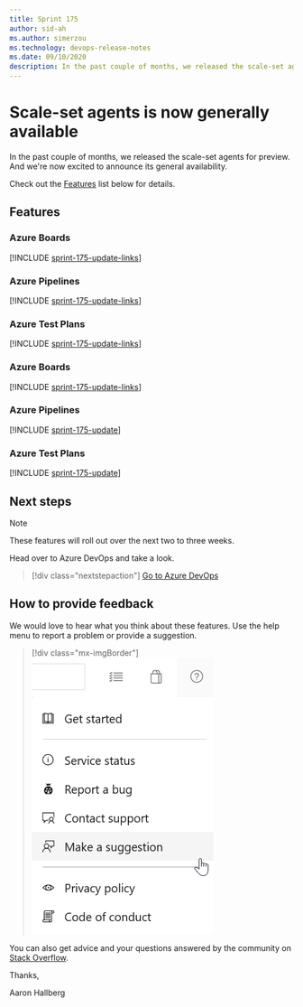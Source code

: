 ```yaml
---
title: Sprint 175
author: sid-ah
ms.author: simerzou
ms.technology: devops-release-notes
ms.date: 09/10/2020
description: In the past couple of months, we released the scale-set agents for preview. And we're now excited to announce its general availability.
---
```



# Scale-set agents is now generally available

In the past couple of months, we released the scale-set agents for preview. And we're now excited to announce its general availability.

Check out the [Features](#features) list below for details.

## Features

### Azure Boards
[!INCLUDE [sprint-175-update-links](includes/boards/sprint-175-update-links.md)]

### Azure Pipelines
[!INCLUDE [sprint-175-update-links](includes/pipelines/sprint-175-update-links.md)]

### Azure Test Plans
[!INCLUDE [sprint-175-update-links](includes/testplans/sprint-175-update-links.md)]

### Azure Boards
[!INCLUDE [sprint-175-update-links](includes/boards/sprint-175-update.md)]

### Azure Pipelines
[!INCLUDE [sprint-175-update](includes/pipelines/sprint-175-update.md)]

### Azure Test Plans
[!INCLUDE [sprint-175-update](includes/testplans/sprint-175-update.md)]

## Next steps

> [!NOTE]
> These features will roll out over the next two to three weeks.

Head over to Azure DevOps and take a look.

> [!div class="nextstepaction"]
> [Go to Azure DevOps](https://go.microsoft.com/fwlink/?LinkId=307137&campaign=o~msft~docs~product-vsts~release-notes)

## How to provide feedback

We would love to hear what you think about these features. Use the help menu to report a problem or provide a suggestion.

> [!div class="mx-imgBorder"]
> ![Make a suggestion](../media/make-a-suggestion.png)

You can also get advice and your questions answered by the community on [Stack Overflow](https://stackoverflow.com/questions/tagged/azure-devops).
  
Thanks,

Aaron Hallberg
